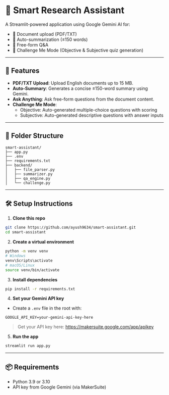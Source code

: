 # 🧠 Smart Research Assistant

A Streamlit-powered application using Google Gemini AI for:
- 📄 Document upload (PDF/TXT)
- 🧠 Auto-summarization (≤150 words)
- 💬 Free-form Q&A
- 🎯 Challenge Me Mode (Objective & Subjective quiz generation)

---



## 🚀 Features

- **PDF/TXT Upload**: Upload English documents up to 15 MB.
- **Auto-Summary**: Generates a concise ≤150-word summary using Gemini.
- **Ask Anything**: Ask free-form questions from the document content.
- **Challenge Me Mode**:
  - Objective: Auto-generated multiple-choice questions with scoring
  - Subjective: Auto-generated descriptive questions with answer inputs

---

## 📁 Folder Structure

```
smart-assistant/
├── app.py
├── .env
├── requirements.txt
├── backend/
│   ├── file_parser.py
│   ├── summarizer.py
│   ├── qa_engine.py
│   └── challenge.py
```

---

## 🛠️ Setup Instructions

1. **Clone this repo**
```bash
git clone https://github.com/ayush9634/smart-assistant.git
cd smart-assistant
```

2. **Create a virtual environment**
```bash
python -m venv venv
# Windows
venv\Scripts\activate
# macOS/Linux
source venv/bin/activate
```

3. **Install dependencies**
```bash
pip install -r requirements.txt
```

4. **Set your Gemini API key**
- Create a `.env` file in the root with:
```
GOOGLE_API_KEY=your-gemini-api-key-here
```

> Get your API key here: https://makersuite.google.com/app/apikey

5. **Run the app**
```bash
streamlit run app.py
```

---

## 📦 Requirements

- Python 3.9 or 3.10
- API key from Google Gemini (via MakerSuite)
